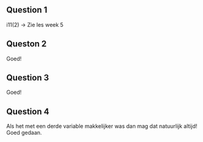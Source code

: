 ## Question 1
i11(2) -> Zie les week 5

## Queston 2
Goed!

## Question 3
Goed!

## Question 4
Als het met een derde variable makkelijker was dan mag dat natuurlijk altijd! Goed gedaan.
